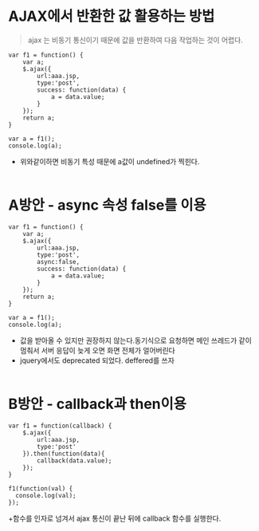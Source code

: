 # AJAX에서 반환한 값 활용하는 방법
> ajax 는 비동기 통신이기 때문에 값을 반환하여 다음 작업하는 것이 어렵다.
~~~
var f1 = function() {
    var a;
    $.ajax({
        url:aaa.jsp,
        type:'post',
        success: function(data) {
            a = data.value;
        }
    });
    return a;
}

var a = f1();
console.log(a);
~~~
+ 위와같이하면 비동기 특성 때문에 a값이 undefined가 찍힌다.
<br/><br/>
# A방안 - async 속성 false를 이용
~~~
var f1 = function() {
    var a;
    $.ajax({
        url:aaa.jsp,
        type:'post',
        async:false,
        success: function(data) {
            a = data.value;
        }
    });
    return a;
}

var a = f1();
console.log(a);
~~~
+ 값을 받아올 수 있지만 권장하지 않는다.동기식으로 요청하면 메인 쓰레드가 같이 멈춰서 서버 응답이 늦게 오면 화면 전체가 얼어버린다
+ jquery에서도 deprecated 되었다. deffered를 쓰자
<br/><br/>
# B방안 - callback과 then이용
~~~
var f1 = function(callback) {
    $.ajax({
        url:aaa.jsp,
        type:'post'
    }).then(function(data){
        callback(data.value);
    });
}

f1(function(val) {
  console.log(val);
});
~~~
+함수를 인자로 넘겨서 ajax 통신이 끝난 뒤에 callback 함수를 실행한다.
